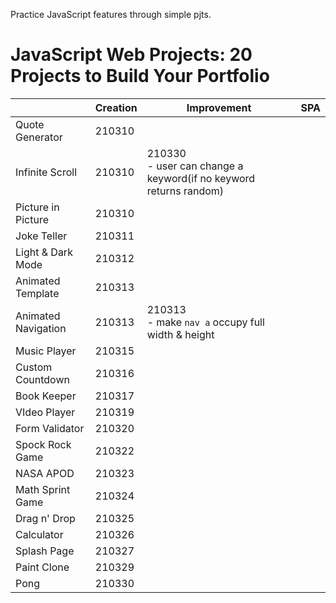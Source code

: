 Practice JavaScript features through simple pjts.

# JavaScript Web Projects: 20 Projects to Build Your Portfolio

|                     | Creation | Improvement                                                  | SPA  |
| ------------------- | -------- | ------------------------------------------------------------ | ---- |
| Quote Generator     | 210310   |                                                              |      |
| Infinite Scroll     | 210310   | 210330<br/> - user can change a keyword(if no keyword returns random) |      |
| Picture in Picture  | 210310   |                                                              |      |
| Joke Teller         | 210311   |                                                              |      |
| Light & Dark Mode   | 210312   |                                                              |      |
| Animated Template   | 210313   |                                                              |      |
| Animated Navigation | 210313   | 210313<br />- make `nav a` occupy full width & height        |      |
| Music Player        | 210315   |                                                              |      |
| Custom Countdown    | 210316   |                                                              |      |
| Book Keeper         | 210317   |                                                              |      |
| VIdeo Player        | 210319   |                                                              |      |
| Form Validator      | 210320   |                                                              |      |
| Spock Rock Game     | 210322   |                                                              |      |
| NASA APOD           | 210323   |                                                              |      |
| Math Sprint Game    | 210324   |                                                              |      |
| Drag n' Drop        | 210325   |                                                              |      |
| Calculator          | 210326   |                                                              |      |
| Splash Page         | 210327   |                                                              |      |
| Paint Clone         | 210329   |                                                              |      |
| Pong                | 210330   |                                                              |      |

